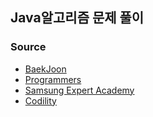 ## Java알고리즘 문제 풀이 

### Source

* [BaekJoon](https://www.acmicpc.net/)
* [Programmers](https://programmers.co.kr/)
* [Samsung Expert Academy](https://swexpertacademy.com/main/main.do)
* [Codility](https://app.codility.com/programmers/)

